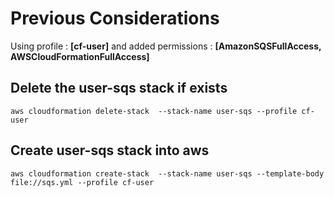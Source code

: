 # Previous Considerations

Using profile : **[cf-user]** and added permissions : **[AmazonSQSFullAccess, AWSCloudFormationFullAccess]**


## Delete the **user-sqs** stack if exists

    aws cloudformation delete-stack  --stack-name user-sqs --profile cf-user


## Create **user-sqs** stack into aws


    aws cloudformation create-stack  --stack-name user-sqs --template-body file://sqs.yml --profile cf-user
